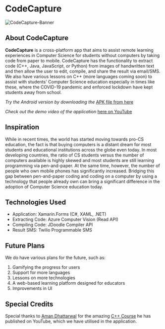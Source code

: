 # CodeCapture

![CodeCapture-Banner](https://upload.wikimedia.org/wikipedia/commons/thumb/c/cd/CodeCapture-Banner-JPG.jpg/1024px-CodeCapture-Banner-JPG.jpg)

## About CodeCapture

**CodeCapture** is a cross-platform app that aims to assist remote learning experiences in Computer Science for students without computers by taking code from paper to mobile. CodeCapture has the functionality to extract code (C++, Java, JavaScript, or Python) from images of handwritten text and then allow the user to edit, compile, and share the result via email/SMS. We also have various lessons on C++ (more languages coming soon) to assist with students' Computer Science education especially in times like these, where the COVID-19 pandemic and enforced lockdown have kept students away from school.

*Try the Android version by downloading the* [APK file from here](https://github.com/SimranMakhija7/HackMIT-2020/releases/tag/v1.0-beta) 

*Check out the demo video of the application* [here on YouTube](https://youtu.be/fWh1jjOQNMM)

## Inspiration

While in recent times, the world has started moving towards pro-CS education, the fact is that buying computers is a distant dream for most students and educational institutions across the globe even today. In most developing countries, the ratio of CS students versus the number of computers available is highly skewed and most students are still learning programming via pen-and-paper. At the same time, however, the number of people who own mobile phones has significantly increased. Bridging this gap between pen-and-paper coding and coding on a computer by using a technology that people already own can bring a significant difference in the adoption of Computer Science education today.

## Technologies Used

* Application: Xamarin.Forms (C#, XAML, .NET)
* Extracting Code: Azure Computer Vision (Read API)
* Compiling Code: JDoodle Compiler API
* Result SMS: Twilio Programmable SMS

## Future Plans

We do have various plans for the future, such as:
1.  Gamifying the progress for users
2.  Support for more languages
3.  Lessons on more technologies
4.  A web-based learning platform designed for educators
5.  Improvements in UI

## Special Credits

Special thanks to [Aman Dhattarwal](https://www.youtube.com/channel/UCmXZxX_qexEZxhb5_vQKPCw) for the amazing [C++ Course](https://www.youtube.com/playlist?list=PLKKfKV1b9e8qBh_LG02V8R8qGRQjloeBj) he has published on YouTube, which we have utilised in the application.
